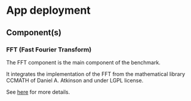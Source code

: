 # App deployment

## Component(s)

### FFT (Fast Fourier Transform)

The FFT component is the main component of the benchmark.

It integrates the implementation of the FFT from the mathematical library CCMATH of Daniel A. Atkinson and under LGPL license.

See [here](./FFT/docs/sdd.md) for more details.
